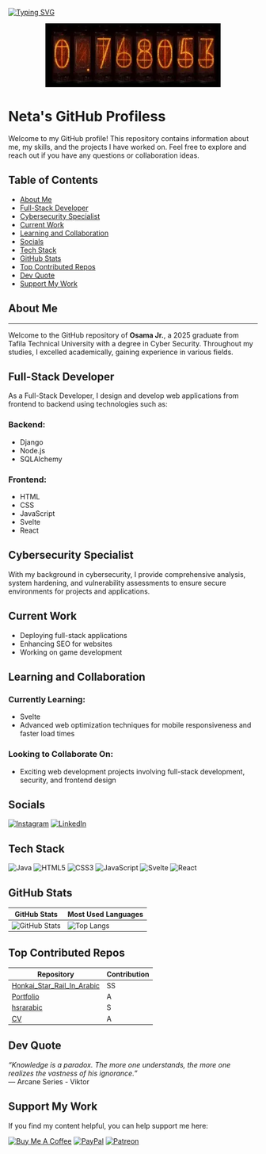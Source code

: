 <link rel="stylesheet" href="https://cdn.jsdelivr.net/gh/devicons/devicon@v2.14.0/devicon.min.css">

[![Typing SVG](https://readme-typing-svg.demolab.com?font=Fira+Code&pause=1000&color=F7520B&center=true&vCenter=true&multiline=true&width=450&height=100&lines=EL+PSY+KONGROO;Welcome+to+my+Github+%F0%9F%94%A5)](https://git.io/typing-svg)

<p align="center">
  <img src="./ezgif-847f601c2748b0.webp" alt="Neta" />
</p>


# Neta's GitHub Profiless

Welcome to my GitHub profile! This repository contains information about me, my skills, and the projects I have worked on. Feel free to explore and reach out if you have any questions or collaboration ideas.

## Table of Contents
- [About Me](#about-me)
- [Full-Stack Developer](#full-stack-developer)
- [Cybersecurity Specialist](#cybersecurity-specialist)
- [Current Work](#current-work)
- [Learning and Collaboration](#learning-and-collaboration)
- [Socials](#socials)
- [Tech Stack](#🛠tech-stack)
- [GitHub Stats](#github-stats)
- [Top Contributed Repos](#top-contributed-repos)
- [Dev Quote](#dev-quote)
- [Support My Work](#support-my-work)
## About Me
---
Welcome to the GitHub repository of **Osama Jr.**, a 2025 graduate from Tafila Technical University with a degree in Cyber Security. Throughout my studies, I excelled academically, gaining experience in various fields.

## Full-Stack Developer
As a Full-Stack Developer, I design and develop web applications from frontend to backend using technologies such as:

### Backend:
- Django
- Node.js
- SQLAlchemy

### Frontend:
- HTML
- CSS
- JavaScript
- Svelte
- React

## Cybersecurity Specialist
With my background in cybersecurity, I provide comprehensive analysis, system hardening, and vulnerability assessments to ensure secure environments for projects and applications.

## Current Work
- Deploying full-stack applications
- Enhancing SEO for websites
- Working on game development

## Learning and Collaboration
### Currently Learning:
- Svelte
- Advanced web optimization techniques for mobile responsiveness and faster load times

### Looking to Collaborate On:
- Exciting web development projects involving full-stack development, security, and frontend design

## Socials
[![Instagram](https://img.shields.io/badge/Instagram-%23E4405F.svg?style=for-the-badge&logo=Instagram&logoColor=white)](https://instagram.com/osama.143r)
[![LinkedIn](https://img.shields.io/badge/LinkedIn-%230A66C2.svg?style=for-the-badge&logo=LinkedIn&logoColor=white)](http://linkedin.com/in/osama-jaradat)

## Tech Stack
![Java](https://img.shields.io/badge/Java-%23ED8B00.svg?style=for-the-badge&logo=java&logoColor=white) 
![HTML5](https://img.shields.io/badge/HTML5-%23E34F26.svg?style=for-the-badge&logo=html5&logoColor=white) 
![CSS3](https://img.shields.io/badge/CSS3-%231572B6.svg?style=for-the-badge&logo=css3&logoColor=white) 
![JavaScript](https://img.shields.io/badge/JavaScript-%23F7DF1E.svg?style=for-the-badge&logo=javascript&logoColor=black) 
![Svelte](https://img.shields.io/badge/Svelte-%23FF3E00.svg?style=for-the-badge&logo=svelte&logoColor=white) 
![React](https://img.shields.io/badge/React-%2361DAFB.svg?style=for-the-badge&logo=react&logoColor=black)

## GitHub Stats
| GitHub Stats | Most Used Languages |
| ------------ | ------------------- |
| ![GitHub Stats](https://github-readme-stats.vercel.app/api?username=Oso00Luffy&show_icons=true&count_private=true&theme=radical) | ![Top Langs](https://github-readme-stats.vercel.app/api/top-langs/?username=Oso00Luffy&layout=compact&theme=radical) |

## Top Contributed Repos
| Repository | Contribution |
| ---------- | ------------ |
| [Honkai_Star_Rail_In_Arabic](https://github.com/Oso00Luffy/Honkai_Star_Rail_In_Arabic) | SS |
| [Portfolio](https://github.com/Oso00Luffy/portfolio) | A |
| [hsrarabic](https://github.com/Oso00Luffy/hsrarabic) | S |
| [CV](https://github.com/Oso00Luffy/CV) | A |

## Dev Quote
_“Knowledge is a paradox. The more one understands, the more one realizes the vastness of his ignorance.”_  
— Arcane Series - Viktor

## Support My Work
If you find my content helpful, you can help support me here:

[![Buy Me A Coffee](https://img.shields.io/badge/Buy%20Me%20A%20Coffee-%23FFDD00.svg?style=for-the-badge&logo=buy-me-a-coffee&logoColor=black)](https://buymeacoffee.com) 
[![PayPal](https://img.shields.io/badge/PayPal-%23020303.svg?style=for-the-badge&logo=paypal&logoColor=white)](https://paypal.me/osamasenpaiii) 
[![Patreon](https://img.shields.io/badge/Patreon-%23FF424D.svg?style=for-the-badge&logo=patreon&logoColor=white)](https://patreon.com)

